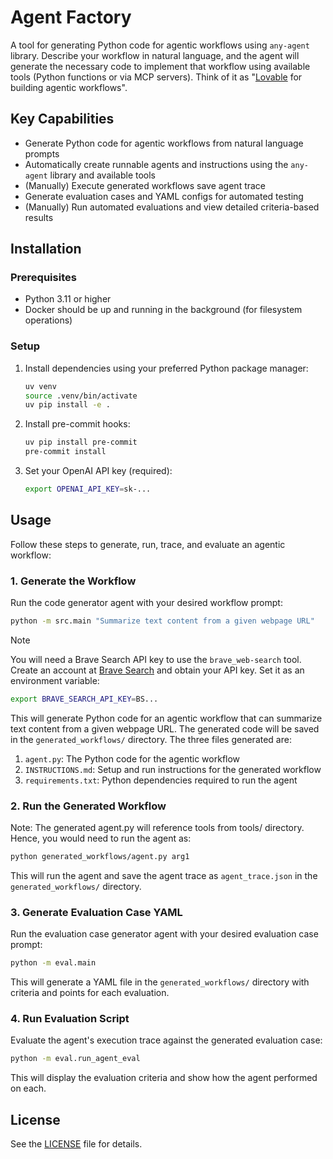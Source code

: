 # Agent Factory
A tool for generating Python code for agentic workflows using `any-agent` library. Describe your workflow in natural language, and the agent will generate the necessary code to implement that workflow using available tools (Python functions or via MCP servers). Think of it as "[Lovable](https://lovable.dev/) for building agentic workflows".

## Key Capabilities

- Generate Python code for agentic workflows from natural language prompts
- Automatically create runnable agents and instructions using the `any-agent` library and available tools
- (Manually) Execute generated workflows save agent trace
- Generate evaluation cases and YAML configs for automated testing
- (Manually) Run automated evaluations and view detailed criteria-based results

## Installation

### Prerequisites

- Python 3.11 or higher
- Docker should be up and running in the background (for filesystem operations)

### Setup

1. Install dependencies using your preferred Python package manager:
   ```bash
   uv venv
   source .venv/bin/activate
   uv pip install -e .
   ```

2. Install pre-commit hooks:
   ```bash
   uv pip install pre-commit
   pre-commit install
   ```

3. Set your OpenAI API key (required):
   ```bash
   export OPENAI_API_KEY=sk-...
   ```

## Usage

Follow these steps to generate, run, trace, and evaluate an agentic workflow:

### 1. Generate the Workflow
Run the code generator agent with your desired workflow prompt:
```bash
python -m src.main "Summarize text content from a given webpage URL"
```

> [!NOTE]
> You will need a Brave Search API key to use the `brave_web-search` tool. Create an account at [Brave Search](https://brave.com/search/api/) and obtain your API key.
> Set it as an environment variable:
> ```bash
> export BRAVE_SEARCH_API_KEY=BS...
> ```

This will generate Python code for an agentic workflow that can summarize text content from a given webpage URL. The generated code will be saved in the `generated_workflows/` directory. The three files generated are:

1. `agent.py`: The Python code for the agentic workflow
2. `INSTRUCTIONS.md`: Setup and run instructions for the generated workflow
3. `requirements.txt`: Python dependencies required to run the agent

### 2. Run the Generated Workflow
Note: The generated agent.py will reference tools from tools/ directory. Hence, you would need to run the agent as:
```bash
python generated_workflows/agent.py arg1
```
This will run the agent and save the agent trace as `agent_trace.json` in the `generated_workflows/` directory.

### 3. Generate Evaluation Case YAML
Run the evaluation case generator agent with your desired evaluation case prompt:
```bash
python -m eval.main
```

This will generate a YAML file in the `generated_workflows/` directory with criteria and points for each evaluation.

### 4. Run Evaluation Script
Evaluate the agent's execution trace against the generated evaluation case:
```bash
python -m eval.run_agent_eval
```
This will display the evaluation criteria and show how the agent performed on each.



## License

See the [LICENSE](LICENSE) file for details.
